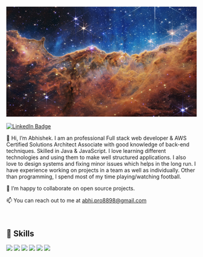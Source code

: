 ![Abhishek's GitHub Banner](./asset/banner.png)

[![LinkedIn Badge](https://img.shields.io/badge/LinkedIn-Profile-informational?style=flat&logo=linkedin&logoColor=white&color=0D76A8)](https://www.linkedin.com/in/abhishek-pawaskar-a652b01ba/)


👋 Hi, I’m Abhishek. I am an professional Full stack web developer & AWS Certified Solutions Architect Associate  with good knowledge of back-end techniques. Skilled in Java & JavaScript. I love learning different technologies and using them to make well structured applications. I also love to design systems and fixing minor issues which helps in the long run. I have experience working on projects in a team as well as individually. Other than programming, I spend most of my time playing/watching football.

💞️ I’m happy to collaborate on open source projects.

📫 You can reach out to me at abhi.pro8898@gmail.com


<br>

## 💼 Skills

![](https://img.shields.io/badge/Code-Java-informational?style=flat&logo=JavaScript&logoColor=white&color=0D76A8)
![](https://img.shields.io/badge/Cloud-AWS-informational?style=flat&logo=Amazon&logoColor=white&color=0D76A8)
![](https://img.shields.io/badge/Code-JavaScript-informational?style=flat&logo=JavaScript&logoColor=white&color=0D76A8)
![](https://img.shields.io/badge/Code-TypeScript-informational?style=flat&logo=TypeScript&logoColor=white&color=0D76A8)
![](https://img.shields.io/badge/Code-HTML-informational?style=flat&logo=html5&logoColor=white&color=0D76A8)
![](https://img.shields.io/badge/Code-C++-informational?style=flat&logo=cplusplus&logoColor=white&color=0D76A8)



<!--
**abhicreato/abhicreato** is a ✨ _special_ ✨ repository because its `README.md` (this file) appears on your GitHub profile.

-->
